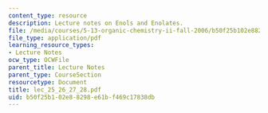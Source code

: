 ```yaml
---
content_type: resource
description: Lecture notes on Enols and Enolates.
file: /media/courses/5-13-organic-chemistry-ii-fall-2006/b50f25b102e88298e61bf469c17838db_lec_25_26_27_28.pdf
file_type: application/pdf
learning_resource_types:
- Lecture Notes
ocw_type: OCWFile
parent_title: Lecture Notes
parent_type: CourseSection
resourcetype: Document
title: lec_25_26_27_28.pdf
uid: b50f25b1-02e8-8298-e61b-f469c17838db
---
```

